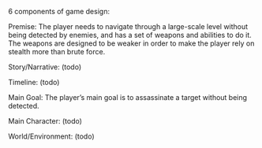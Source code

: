 6 components of game design:

Premise: The player needs to navigate through a large-scale level without being detected by enemies, and has a set of weapons and abilities to do it. The weapons are designed to be weaker in order to make the player rely on stealth more than brute force.

Story/Narrative: (todo)

Timeline: (todo)

Main Goal: The player’s main goal is to assassinate a target without being detected.

Main Character: (todo)

World/Environment: (todo)
